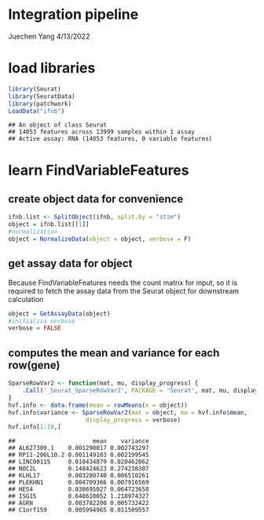 Integration pipeline
================
Juechen Yang
4/13/2022

# load libraries

``` r
library(Seurat)
library(SeuratData)
library(patchwork)
LoadData("ifnb")
```

    ## An object of class Seurat 
    ## 14053 features across 13999 samples within 1 assay 
    ## Active assay: RNA (14053 features, 0 variable features)

# learn FindVariableFeatures

## create object data for convenience

``` r
ifnb.list <- SplitObject(ifnb, split.by = "stim")
object = ifnb.list[[1]]
#normalization
object = NormalizeData(object = object, verbose = F)
```

## get assay data for object

Because FindVariableFeatures needs the count matrix for input, so it is
required to fetch the assay data from the Seurat object for downstream
calculation

``` r
object = GetAssayData(object)
#initializa verbose
verbose = FALSE
```

## computes the mean and variance for each row(gene)

``` r
SparseRowVar2 <- function(mat, mu, display_progress) {
    .Call('_Seurat_SparseRowVar2', PACKAGE = 'Seurat', mat, mu, display_progress)
}
hvf.info <- data.frame(mean = rowMeans(x = object))
hvf.info$variance <- SparseRowVar2(mat = object, mu = hvf.info$mean, 
                      display_progress = verbose)
hvf.info[1:10,]
```

    ##                      mean    variance
    ## AL627309.1    0.001290017 0.002743297
    ## RP11-206L10.2 0.001149103 0.002199545
    ## LINC00115     0.010434879 0.020462062
    ## NOC2L         0.148424623 0.274238307
    ## KLHL17        0.003280740 0.006510261
    ## PLEKHN1       0.004709366 0.007916569
    ## HES4          0.030695027 0.064723658
    ## ISG15         0.648610052 1.218974327
    ## AGRN          0.003782200 0.005732422
    ## C1orf159      0.005994965 0.011509557
